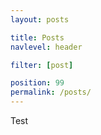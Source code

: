 ```yaml
---
layout: posts

title: Posts
navlevel: header

filter: [post]

position: 99
permalink: /posts/
---
```


Test